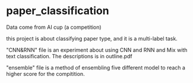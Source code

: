 # paper_classification

Data come from AI cup (a competition)

this project is about classifying paper type, and it is a multi-label task.

"CNN&RNN" file is an experiment about using CNN and RNN and Mix with text classification.
The descriptions is in outline.pdf

"ensemble" file is a method of ensembling five different model to reach a higher score for the compitition.
